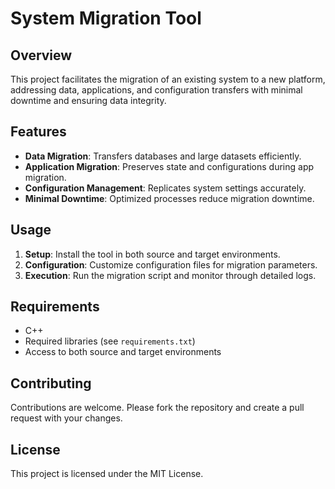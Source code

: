 # System Migration Tool

## Overview

This project facilitates the migration of an existing system to a new platform, addressing data, applications, and configuration transfers with minimal downtime and ensuring data integrity.

## Features

- **Data Migration**: Transfers databases and large datasets efficiently.
- **Application Migration**: Preserves state and configurations during app migration.
- **Configuration Management**: Replicates system settings accurately.
- **Minimal Downtime**: Optimized processes reduce migration downtime.

## Usage

1. **Setup**: Install the tool in both source and target environments.
2. **Configuration**: Customize configuration files for migration parameters.
3. **Execution**: Run the migration script and monitor through detailed logs.

## Requirements

- C++
- Required libraries (see `requirements.txt`)
- Access to both source and target environments

## Contributing

Contributions are welcome. Please fork the repository and create a pull request with your changes.

## License

This project is licensed under the MIT License.

